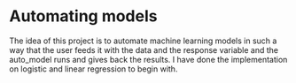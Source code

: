 # Automating models
The idea of this project is to automate machine learning models in such a way that the user feeds it with the data and the response variable and the auto_model runs and gives back the results. I have done the implementation on logistic and linear regression to begin with. 